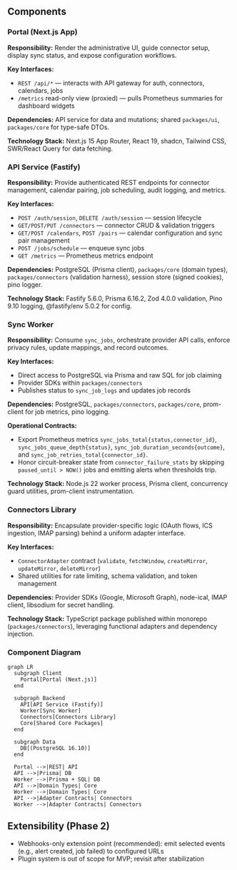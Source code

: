 ## Components

### Portal (Next.js App)
**Responsibility:** Render the administrative UI, guide connector setup, display sync status, and expose configuration workflows.

**Key Interfaces:**
- `REST /api/*` — interacts with API gateway for auth, connectors, calendars, jobs
- `/metrics` read-only view (proxied) — pulls Prometheus summaries for dashboard widgets

**Dependencies:** API service for data and mutations; shared `packages/ui`, `packages/core` for type-safe DTOs.

**Technology Stack:** Next.js 15 App Router, React 19, shadcn, Tailwind CSS, SWR/React Query for data fetching.

### API Service (Fastify)
**Responsibility:** Provide authenticated REST endpoints for connector management, calendar pairing, job scheduling, audit logging, and metrics.

**Key Interfaces:**
- `POST /auth/session`, `DELETE /auth/session` — session lifecycle
- `GET/POST/PUT /connectors` — connector CRUD & validation triggers
- `GET/POST /calendars`, `POST /pairs` — calendar configuration and sync pair management
- `POST /jobs/schedule` — enqueue sync jobs
- `GET /metrics` — Prometheus metrics endpoint

**Dependencies:** PostgreSQL (Prisma client), `packages/core` (domain types), `packages/connectors` (validation harness), session store (signed cookies), pino logger.

**Technology Stack:** Fastify 5.6.0, Prisma 6.16.2, Zod 4.0.0 validation, Pino 9.10 logging, @fastify/env 5.0.2 for config.

### Sync Worker
**Responsibility:** Consume `sync_jobs`, orchestrate provider API calls, enforce privacy rules, update mappings, and record outcomes.

**Key Interfaces:**
- Direct access to PostgreSQL via Prisma and raw SQL for job claiming
- Provider SDKs within `packages/connectors`
- Publishes status to `sync_job_logs` and updates job records

**Dependencies:** PostgreSQL, `packages/connectors`, `packages/core`, prom-client for job metrics, pino logging.

**Operational Contracts:**
- Export Prometheus metrics `sync_jobs_total{status,connector_id}`, `sync_jobs_queue_depth{status}`, `sync_job_duration_seconds{outcome}`, and `sync_job_retries_total{connector_id}`.
- Honor circuit-breaker state from `connector_failure_stats` by skipping `paused_until > NOW()` jobs and emitting alerts when thresholds trip.

**Technology Stack:** Node.js 22 worker process, Prisma client, concurrency guard utilities, prom-client instrumentation.

### Connectors Library
**Responsibility:** Encapsulate provider-specific logic (OAuth flows, ICS ingestion, IMAP parsing) behind a uniform adapter interface.

**Key Interfaces:**
- `ConnectorAdapter` contract (`validate`, `fetchWindow`, `createMirror`, `updateMirror`, `deleteMirror`)
- Shared utilities for rate limiting, schema validation, and token management

**Dependencies:** Provider SDKs (Google, Microsoft Graph), node-ical, IMAP client, libsodium for secret handling.

**Technology Stack:** TypeScript package published within monorepo (`packages/connectors`), leveraging functional adapters and dependency injection.

### Component Diagram
```mermaid
graph LR
  subgraph Client
    Portal[Portal (Next.js)]
  end

  subgraph Backend
    API[API Service (Fastify)]
    Worker[Sync Worker]
    Connectors[Connectors Library]
    Core[Shared Core Packages]
  end

  subgraph Data
    DB[(PostgreSQL 16.10)]
  end

  Portal -->|REST| API
  API -->|Prisma| DB
  Worker -->|Prisma + SQL| DB
  API -->|Domain Types| Core
  Worker -->|Domain Types| Core
  API -->|Adapter Contracts| Connectors
  Worker -->|Adapter Contracts| Connectors
```


## Extensibility (Phase 2)
- Webhooks-only extension point (recommended): emit selected events (e.g., alert created, job failed) to configured URLs
- Plugin system is out of scope for MVP; revisit after stabilization
